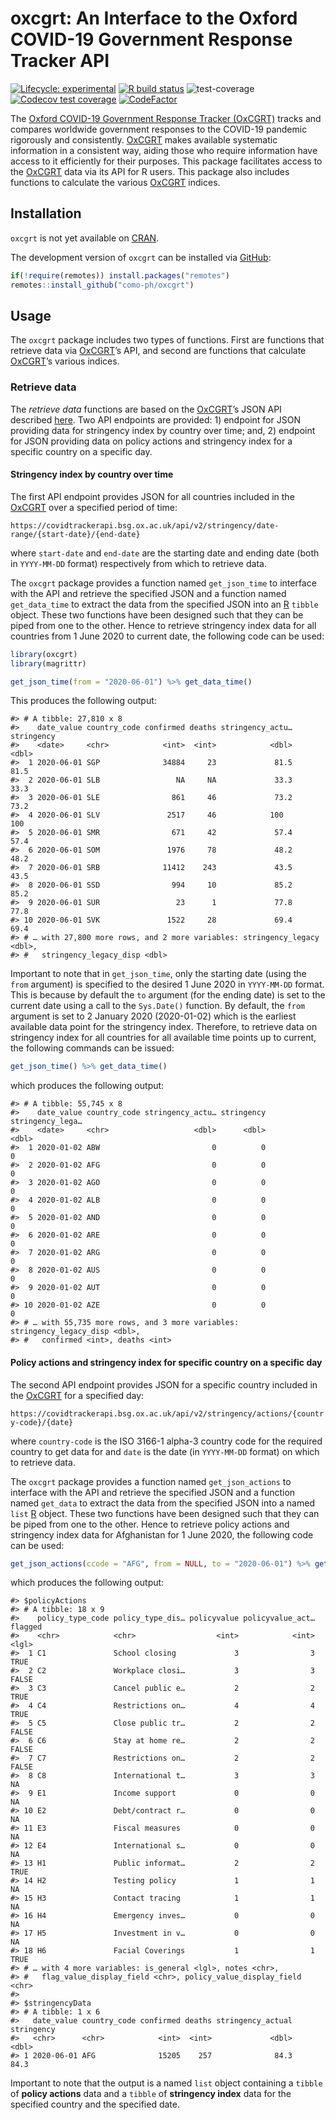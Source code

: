 
<!-- README.md is generated from README.Rmd. Please edit that file -->

# oxcgrt: An Interface to the Oxford COVID-19 Government Response Tracker API

<!-- badges: start -->

[![Lifecycle:
experimental](https://img.shields.io/badge/lifecycle-experimental-orange.svg)](https://www.tidyverse.org/lifecycle/#experimental)
[![R build
status](https://github.com/como-ph/oxcgrt/workflows/R-CMD-check/badge.svg)](https://github.com/como-ph/oxcgrt/actions)
![test-coverage](https://github.com/como-ph/oxcgrt/workflows/test-coverage/badge.svg)
[![Codecov test
coverage](https://codecov.io/gh/como-ph/oxcgrt/branch/master/graph/badge.svg)](https://codecov.io/gh/como-ph/oxcgrt?branch=master)
[![CodeFactor](https://www.codefactor.io/repository/github/como-ph/oxcgrt/badge)](https://www.codefactor.io/repository/github/como-ph/oxcgrt)
<!-- badges: end -->

The [Oxford COVID-19 Government Response Tracker
(OxCGRT)](https://www.bsg.ox.ac.uk/covidtracker) tracks and compares
worldwide government responses to the COVID-19 pandemic rigorously and
consistently. [OxCGRT](https://www.bsg.ox.ac.uk/covidtracker) makes
available systematic information in a consistent way, aiding those who
require information have access to it efficiently for their purposes.
This package facilitates access to the
[OxCGRT](https://www.bsg.ox.ac.uk/covidtracker) data via its API for R
users. This package also includes functions to calculate the various
[OxCGRT](https://www.bsg.ox.ac.uk/covidtracker) indices.

## Installation

<!---
You can install the released version of oxcgrt from [CRAN](https://CRAN.R-project.org) with:


```r
install.packages("oxcgrt")
```

And the development version from [GitHub](https://github.com/) with:
--->

`oxcgrt` is not yet available on [CRAN](https://cran.r-project.org).

The development version of `oxcgrt` can be installed via
[GitHub](https://github.com/como-ph/oxcgrt):

``` r
if(!require(remotes)) install.packages("remotes")
remotes::install_github("como-ph/oxcgrt")
```

## Usage

The `oxcgrt` package includes two types of functions. First are
functions that retrieve data via
[OxCGRT](https://www.bsg.ox.ac.uk/covidtracker)’s API, and second are
functions that calculate
[OxCGRT](https://www.bsg.ox.ac.uk/covidtracker)’s various indices.

### Retrieve data

The *retrieve data* functions are based on the
[OxCGRT](https://www.bsg.ox.ac.uk/covidtracker)’s JSON API described
[here](https://covidtracker.bsg.ox.ac.uk/about-api). Two API endpoints
are provided: 1) endpoint for JSON providing data for stringency index
by country over time; and, 2) endpoint for JSON providing data on policy
actions and stringency index for a specific country on a specific day.

#### Stringency index by country over time

The first API endpoint provides JSON for all countries included in the
[OxCGRT](https://www.bsg.ox.ac.uk/covidtracker) over a specified period
of time:

`https://covidtrackerapi.bsg.ox.ac.uk/api/v2/stringency/date-range/{start-date}/{end-date}`

where `start-date` and `end-date` are the starting date and ending date
(both in `YYYY-MM-DD` format) respectively from which to retrieve data.

The `oxcgrt` package provides a function named `get_json_time` to
interface with the API and retrieve the specified JSON and a function
named `get_data_time` to extract the data from the specified JSON into
an [R](https://cran.r-project.org) `tibble` object. These two functions
have been designed such that they can be piped from one to the other.
Hence to retrieve stringency index data for all countries from 1 June
2020 to current date, the following code can be used:

``` r
library(oxcgrt)
library(magrittr)

get_json_time(from = "2020-06-01") %>% get_data_time()
```

This produces the following output:

    #> # A tibble: 27,810 x 8
    #>    date_value country_code confirmed deaths stringency_actu… stringency
    #>    <date>     <chr>            <int>  <int>            <dbl>      <dbl>
    #>  1 2020-06-01 SGP              34884     23             81.5       81.5
    #>  2 2020-06-01 SLB                 NA     NA             33.3       33.3
    #>  3 2020-06-01 SLE                861     46             73.2       73.2
    #>  4 2020-06-01 SLV               2517     46            100        100  
    #>  5 2020-06-01 SMR                671     42             57.4       57.4
    #>  6 2020-06-01 SOM               1976     78             48.2       48.2
    #>  7 2020-06-01 SRB              11412    243             43.5       43.5
    #>  8 2020-06-01 SSD                994     10             85.2       85.2
    #>  9 2020-06-01 SUR                 23      1             77.8       77.8
    #> 10 2020-06-01 SVK               1522     28             69.4       69.4
    #> # … with 27,800 more rows, and 2 more variables: stringency_legacy <dbl>,
    #> #   stringency_legacy_disp <dbl>

Important to note that in `get_json_time`, only the starting date (using
the `from` argument) is specified to the desired 1 June 2020 in
`YYYY-MM-DD` format. This is because by default the `to` argument (for
the ending date) is set to the current date using a call to the
`Sys.Date()` function. By default, the `from` argument is set to 2
January 2020 (2020-01-02) which is the earliest available data point for
the stringency index. Therefore, to retrieve data on stringency index
for all countries for all available time points up to current, the
following commands can be issued:

``` r
get_json_time() %>% get_data_time()
```

which produces the following output:

    #> # A tibble: 55,745 x 8
    #>    date_value country_code stringency_actu… stringency stringency_lega…
    #>    <date>     <chr>                   <dbl>      <dbl>            <dbl>
    #>  1 2020-01-02 ABW                         0          0                0
    #>  2 2020-01-02 AFG                         0          0                0
    #>  3 2020-01-02 AGO                         0          0                0
    #>  4 2020-01-02 ALB                         0          0                0
    #>  5 2020-01-02 AND                         0          0                0
    #>  6 2020-01-02 ARE                         0          0                0
    #>  7 2020-01-02 ARG                         0          0                0
    #>  8 2020-01-02 AUS                         0          0                0
    #>  9 2020-01-02 AUT                         0          0                0
    #> 10 2020-01-02 AZE                         0          0                0
    #> # … with 55,735 more rows, and 3 more variables: stringency_legacy_disp <dbl>,
    #> #   confirmed <int>, deaths <int>

#### Policy actions and stringency index for specific country on a specific day

The second API endpoint provides JSON for a specific country included in
the [OxCGRT](https://www.bsg.ox.ac.uk/covidtracker) for a specified day:

`https://covidtrackerapi.bsg.ox.ac.uk/api/v2/stringency/actions/{country-code}/{date}`

where `country-code` is the ISO 3166-1 alpha-3 country code for the
required country to get data for and `date` is the date (in `YYYY-MM-DD`
format) on which to retrieve data.

The `oxcgrt` package provides a function named `get_json_actions` to
interface with the API and retrieve the specified JSON and a function
named `get_data` to extract the data from the specified JSON into a
named `list` [R](https://cran.r-project.org) object. These two functions
have been designed such that they can be piped from one to the other.
Hence to retrieve policy actions and stringency index data for
Afghanistan for 1 June 2020, the following code can be used:

``` r
get_json_actions(ccode = "AFG", from = NULL, to = "2020-06-01") %>% get_data()
```

which produces the following output:

    #> $policyActions
    #> # A tibble: 18 x 9
    #>    policy_type_code policy_type_dis… policyvalue policyvalue_act… flagged
    #>    <chr>            <chr>                  <int>            <int> <lgl>  
    #>  1 C1               School closing             3                3 TRUE   
    #>  2 C2               Workplace closi…           3                3 FALSE  
    #>  3 C3               Cancel public e…           2                2 TRUE   
    #>  4 C4               Restrictions on…           4                4 TRUE   
    #>  5 C5               Close public tr…           2                2 FALSE  
    #>  6 C6               Stay at home re…           2                2 FALSE  
    #>  7 C7               Restrictions on…           2                2 FALSE  
    #>  8 C8               International t…           3                3 NA     
    #>  9 E1               Income support             0                0 NA     
    #> 10 E2               Debt/contract r…           0                0 NA     
    #> 11 E3               Fiscal measures            0                0 NA     
    #> 12 E4               International s…           0                0 NA     
    #> 13 H1               Public informat…           2                2 TRUE   
    #> 14 H2               Testing policy             1                1 NA     
    #> 15 H3               Contact tracing            1                1 NA     
    #> 16 H4               Emergency inves…           0                0 NA     
    #> 17 H5               Investment in v…           0                0 NA     
    #> 18 H6               Facial Coverings           1                1 TRUE   
    #> # … with 4 more variables: is_general <lgl>, notes <chr>,
    #> #   flag_value_display_field <chr>, policy_value_display_field <chr>
    #> 
    #> $stringencyData
    #> # A tibble: 1 x 6
    #>   date_value country_code confirmed deaths stringency_actual stringency
    #>   <chr>      <chr>            <int>  <int>             <dbl>      <dbl>
    #> 1 2020-06-01 AFG              15205    257              84.3       84.3

Important to note that the output is a named `list` object containing a
`tibble` of **policy actions** data and a `tibble` of **stringency
index** data for the specified country and the specified date.
